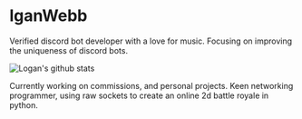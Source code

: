 # lganWebb

Verified discord bot developer with a love for music. Focusing on improving the uniqueness of discord bots.

![Logan's github stats](https://github-readme-stats.vercel.app/api?username=lganwebb&show_icons=true)

Currently working on commissions, and personal projects.
Keen networking programmer, using raw sockets to create an online 2d battle royale in python.
